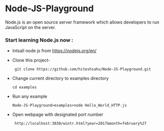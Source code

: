 # Node-JS-Playground
Node.js is an open source server framework which allows developers to run JavaScript on the server.

### Start learning Node.js now :
- Intsall node js from https://nodejs.org/en/
- Clone this project-

       git clone https://github.com/hiteshsahu/Node-JS-Playground.git
       
- Change current directory to examples directory
  
      cd examples
   
-  Run any example 

       Node-JS-Playground>examples>node Hello_World_HTTP.js
   
- Open webpage with designated port number

       http://localhost:3030/wintr.html?year=2017&month=february%27
   

